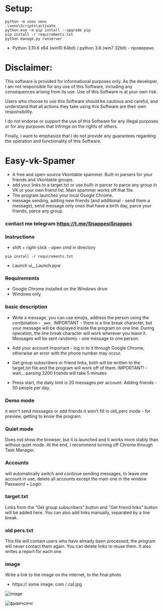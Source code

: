 # Setup:

```
python -m venv venv
.\venv\Scripts\activate
python.exe -m pip install --upgrade pip
pip install -r requirements.txt
python manage.py runserver
```
- Python 3.10.6 x64 (win10 64bit)  / python 3.8 (win7 32bit) - проверено 
# Disclaimer:

This software is provided for informational purposes only. As the developer, I am not responsible for any use of this Software, including any consequences arising from its use. Use of this Software is at your own risk.

Users who choose to use this Software should be cautious and careful, and understand that all actions they take using this Software are their own responsibility.

I do not endorse or support the use of this Software for any illegal purposes or for any purposes that infringe on the rights of others.

Finally, I want to emphasize that I do not provide any guarantees regarding the operation and functionality of this Software.


# Easy-vk-Spamer
- A free and open-source Vkontakte spammer.
Built-in parsers for your friends and Vkontakte groups.
- add your links to a target.txt or use built-in parcer to parce any group in VK or your own friend list. Main spammer works off that file.
- The program launches your local Google Chrome.
- message sending, adding new friends (and additional -  send them a message), send message only ones that have a birth day, parce your friends, parce any group.
 
### contact me telegram https://t.me/SnappesiSnappes
### Instructions

  - shift + right-click - open cmd in directory
  ```
  pip install -r requirements.txt
  ```
  - Launch ui__Launch.pyw
  



### Requirements
  - Google Chrome installed on the Windows drive
  - Windows only


### basic description 
  - Write a message, you can use emojis,
  address the person using the combination - ``` _имя_ ```
  IMPORTANT - there is a line break character, but your message will be displayed
  inside the program on one line. During operation, the line break character will work
  wherever you leave it.
  Messages will be sent randomly - one message to one person.

  - Add your account
  Important - log in to it through Google Chrome, otherwise
  an error with the phone number may occur.

  - Get group subscribers or friend links, both will be written
  to the target.txt file and the program will work off of them.
  IMPORTANT! - wait... parsing 2200 friends will take 5 minutes

  - Press start, the daily limit is 20 messages per account.
  Adding friends - 50 people per day.



### Demo mode
  it won't send messages or add friends
  it won't fill in old_perc
  mode - for preview,
  getting to know the program.

### Quiet mode
  Does not show the browser, but it is launched and
  it works more stably than without quiet mode.
  At the end, I recommend turning off Chrome through Task Manager.

### Accounts
  will automatically switch
  and continue sending messages, to leave
  one account in use, delete
  all accounts except the main one in the window
  Password + Login

### target.txt
  Links from the "Get group subscribers" button
  and "Get friend links" button will be added here.
  You can also add links manually, separated by a line break.

### old pers.txt
  This file will contain users who
  have already been processed, the program will never
  contact them again. You can delete links to reuse them.
  It also writes a report for each one.

### image
  Write a link to the image on the internet, to the final photo
  - https:// some image. com / cat.jpg

![image](https://user-images.githubusercontent.com/111605401/228058139-a8b532ee-a880-4397-8540-cddf4288b678.png)

![фывячсячс](https://user-images.githubusercontent.com/111605401/228062396-504f7552-0e1f-49e5-b66c-5817ba165368.png)
